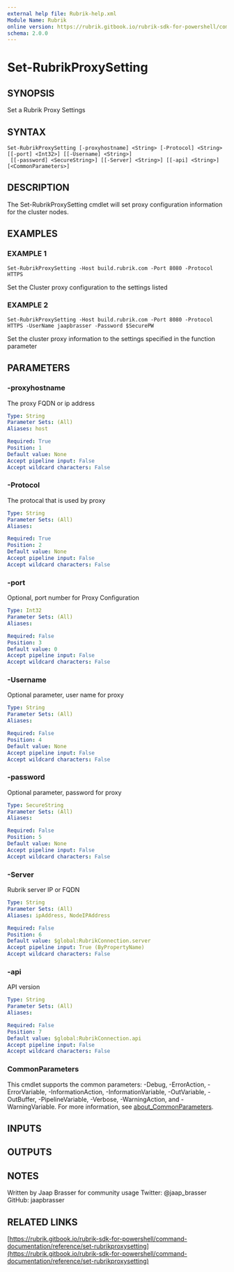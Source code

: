 ```yaml
---
external help file: Rubrik-help.xml
Module Name: Rubrik
online version: https://rubrik.gitbook.io/rubrik-sdk-for-powershell/command-documentation/reference/set-rubrikproxysetting
schema: 2.0.0
---
```


# Set-RubrikProxySetting

## SYNOPSIS
Set a Rubrik Proxy Settings

## SYNTAX

```
Set-RubrikProxySetting [-proxyhostname] <String> [-Protocol] <String> [[-port] <Int32>] [[-Username] <String>]
 [[-password] <SecureString>] [[-Server] <String>] [[-api] <String>] [<CommonParameters>]
```

## DESCRIPTION
The Set-RubrikProxySetting cmdlet will set proxy configuration information for the cluster nodes.

## EXAMPLES

### EXAMPLE 1
```
Set-RubrikProxySetting -Host build.rubrik.com -Port 8080 -Protocol HTTPS
```

Set the Cluster proxy configuration to the settings listed

### EXAMPLE 2
```
Set-RubrikProxySetting -Host build.rubrik.com -Port 8080 -Protocol HTTPS -UserName jaapbrasser -Password $SecurePW
```

Set the cluster proxy information to the settings specified in the function parameter

## PARAMETERS

### -proxyhostname
The proxy FQDN or ip address

```yaml
Type: String
Parameter Sets: (All)
Aliases: host

Required: True
Position: 1
Default value: None
Accept pipeline input: False
Accept wildcard characters: False
```

### -Protocol
The protocal that is used by proxy

```yaml
Type: String
Parameter Sets: (All)
Aliases:

Required: True
Position: 2
Default value: None
Accept pipeline input: False
Accept wildcard characters: False
```

### -port
Optional, port number for Proxy Configuration

```yaml
Type: Int32
Parameter Sets: (All)
Aliases:

Required: False
Position: 3
Default value: 0
Accept pipeline input: False
Accept wildcard characters: False
```

### -Username
Optional parameter, user name for proxy

```yaml
Type: String
Parameter Sets: (All)
Aliases:

Required: False
Position: 4
Default value: None
Accept pipeline input: False
Accept wildcard characters: False
```

### -password
Optional parameter, password for proxy

```yaml
Type: SecureString
Parameter Sets: (All)
Aliases:

Required: False
Position: 5
Default value: None
Accept pipeline input: False
Accept wildcard characters: False
```

### -Server
Rubrik server IP or FQDN

```yaml
Type: String
Parameter Sets: (All)
Aliases: ipAddress, NodeIPAddress

Required: False
Position: 6
Default value: $global:RubrikConnection.server
Accept pipeline input: True (ByPropertyName)
Accept wildcard characters: False
```

### -api
API version

```yaml
Type: String
Parameter Sets: (All)
Aliases:

Required: False
Position: 7
Default value: $global:RubrikConnection.api
Accept pipeline input: False
Accept wildcard characters: False
```

### CommonParameters
This cmdlet supports the common parameters: -Debug, -ErrorAction, -ErrorVariable, -InformationAction, -InformationVariable, -OutVariable, -OutBuffer, -PipelineVariable, -Verbose, -WarningAction, and -WarningVariable. For more information, see [about_CommonParameters](http://go.microsoft.com/fwlink/?LinkID=113216).

## INPUTS

## OUTPUTS

## NOTES
Written by Jaap Brasser for community usage
Twitter: @jaap_brasser
GitHub: jaapbrasser

## RELATED LINKS

[https://rubrik.gitbook.io/rubrik-sdk-for-powershell/command-documentation/reference/set-rubrikproxysetting](https://rubrik.gitbook.io/rubrik-sdk-for-powershell/command-documentation/reference/set-rubrikproxysetting)

